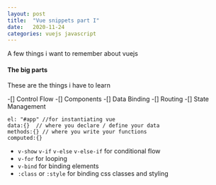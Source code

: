 ```yaml
---
layout: post
title:  "Vue snippets part I"
date:   2020-11-24
categories: vuejs javascript
---
```


A few things i want to remember about vuejs


#### The big parts

These are the things i have to learn


-[] Control Flow
-[] Components
-[] Data Binding
-[] Routing
-[] State Management


```
el: "#app" //for instantiating vue
data:{}  // where you declare / define your data
methods:{} // where you write your functions
computed:{}

```



- `v-show` `v-if` `v-else` `v-else-if`  for conditional flow
- `v-for` for looping
- `v-bind` for binding elements 
- `:class` or `:style` for binding css classes and styling